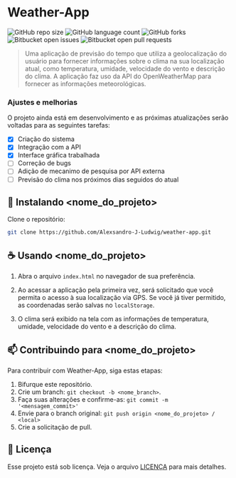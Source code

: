 # Weather-App

![GitHub repo size](https://img.shields.io/github/repo-size/iuricode/README-template?style=for-the-badge)
![GitHub language count](https://img.shields.io/github/languages/count/iuricode/README-template?style=for-the-badge)
![GitHub forks](https://img.shields.io/github/forks/iuricode/README-template?style=for-the-badge)
![Bitbucket open issues](https://img.shields.io/bitbucket/issues/iuricode/README-template?style=for-the-badge)
![Bitbucket open pull requests](https://img.shields.io/bitbucket/pr-raw/iuricode/README-template?style=for-the-badge)

> Uma aplicação de previsão do tempo que utiliza a geolocalização do usuário para fornecer informações sobre o clima na sua localização atual, como temperatura, umidade, velocidade do vento e descrição do clima. A aplicação faz uso da API do OpenWeatherMap para fornecer as informações meteorológicas.

### Ajustes e melhorias

O projeto ainda está em desenvolvimento e as próximas atualizações serão voltadas para as seguintes tarefas:

- [x] Criação do sistema
- [x] Integração com a API
- [x] Interface gráfica trabalhada
- [ ] Correção de bugs
- [ ] Adição de mecanimo de pesquisa por API externa
- [ ] Previsão do clima nos próximos dias seguidos do atual

## 🚀 Instalando <nome_do_projeto>

Clone o repositório:

```bash
git clone https://github.com/Alexsandro-J-Ludwig/weather-app.git
```

## ☕ Usando <nome_do_projeto>

1. Abra o arquivo `index.html` no navegador de sua preferência.

2. Ao acessar a aplicação pela primeira vez, será solicitado que você permita o acesso à sua localização via GPS. Se você já tiver permitido, as coordenadas serão salvas no `localStorage`.

3. O clima será exibido na tela com as informações de temperatura, umidade, velocidade do vento e a descrição do clima.

## 📫 Contribuindo para <nome_do_projeto>

Para contribuir com Weather-App, siga estas etapas:

1. Bifurque este repositório.
2. Crie um branch: `git checkout -b <nome_branch>`.
3. Faça suas alterações e confirme-as: `git commit -m '<mensagem_commit>'`
4. Envie para o branch original: `git push origin <nome_do_projeto> / <local>`
5. Crie a solicitação de pull.

## 📝 Licença

Esse projeto está sob licença. Veja o arquivo [LICENÇA](LICENSE.md) para mais detalhes.
